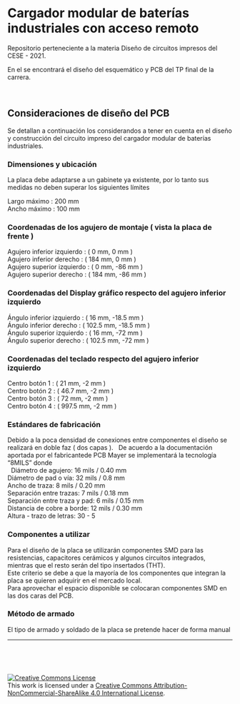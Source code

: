 # Cargador modular de baterías industriales con acceso remoto

Repositorio perteneciente a la materia Diseño de circuitos impresos del CESE - 2021.

En el se encontrará el diseño del esquemático y PCB del TP final de la carrera.

&nbsp;

## Consideraciones de diseño del PCB

Se detallan a continuación los considerandos a tener en cuenta en el diseño y construcción del circuito impreso del cargador modular de baterías industriales.

### Dimensiones y ubicación
La placa debe adaptarse a un gabinete ya existente, por lo tanto sus medidas no deben superar los siguientes límites

Largo máximo      : 200 mm  
Ancho máximo      : 100 mm  

### Coordenadas de los agujero de montaje ( vista la placa de frente )

Agujero inferior izquierdo  : ( 0 mm, 0 mm )  
Agujero inferior derecho    : ( 184 mm, 0 mm )  
Agujero superior izquierdo  : ( 0 mm, -86 mm )  
Agujero superior derecho    : ( 184 mm, -86 mm )  

### Coordenadas del Display gráfico respecto del agujero inferior izquierdo

Ángulo inferior izquierdo   : ( 16 mm, -18.5 mm )  
Ángulo inferior derecho     : ( 102.5 mm, -18.5 mm )  
Ángulo superior izquierdo   : ( 16 mm, -72 mm )  
Ángulo superior derecho     : ( 102.5 mm, -72 mm )  

### Coordenadas del teclado respecto del agujero inferior izquierdo  
Centro botón 1    : ( 21 mm, -2 mm )  
Centro botón 2    : ( 46.7 mm, -2 mm )  
Centro botón 3    : ( 72 mm, -2 mm )  
Centro botón 4    : ( 997.5 mm, -2 mm )  

### Estándares de fabricación
Debido a la poca densidad de conexiones entre componentes el diseño se realizará en doble faz ( dos capas ).
&nbsp;
De acuerdo a la documentación aportada por el fabricantede PCB Mayer se implementará la tecnología “8MILS” donde  
&nbsp;
Diámetro de agujero: 16 mils / 0.40 mm  
Diámetro de pad o vía: 32 mils / 0.8 mm  
Ancho de traza: 8 mils / 0.20 mm  
Separación entre trazas: 7 mils / 0.18 mm  
Separación entre traza y pad: 6 mils / 0.15 mm  
Distancia de cobre a borde: 12 mils / 0.30 mm  
Altura - trazo de letras: 30 - 5  

### Componentes a utilizar  
Para el diseño de la placa se utilizarán componentes SMD para las resistencias, capacitores cerámicos y algunos circuitos integrados, mientras que el resto serán del tipo insertados (THT).  
Este criterio se debe a que la mayoría de los componentes que integran la placa se quieren adquirir en el mercado local.  
Para aprovechar el espacio disponible se colocaran componentes SMD en las dos caras del PCB.

### Método de armado
El tipo de armado y soldado de la placa se pretende hacer de forma manual

------------------------------------------------------------------------

&nbsp;

&nbsp;


<a rel="license" href="http://creativecommons.org/licenses/by-nc-sa/4.0/"><img alt="Creative Commons License" style="border-width:0" src="https://i.creativecommons.org/l/by-nc-sa/4.0/88x31.png" /></a><br />This work is licensed under a <a rel="license" href="http://creativecommons.org/licenses/by-nc-sa/4.0/">Creative Commons Attribution-NonCommercial-ShareAlike 4.0 International License</a>.
